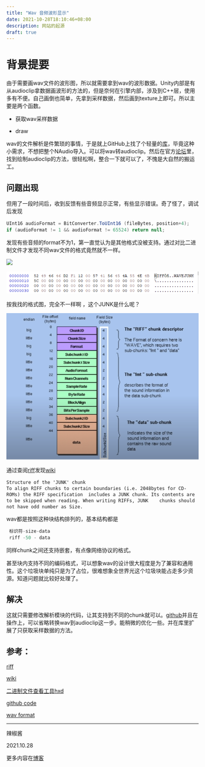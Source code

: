 ```yaml
---
title: "Wav 音频波形显示"
date: 2021-10-28T18:10:46+08:00
description: 网站的起源
draft: true
---
```

# 背景提要

由于需要画wav文件的波形图，所以就需要拿到wav的波形数据。Unity内部是有从audioclip拿数据画波形的方法的，但是奈何在引擎内部，涉及到C++层，使用多有不便。自己画倒也简单，先拿到采样数据，然后画到texture上即可。所以主要是两个函数。

+ 获取wav采样数据

+ draw

wav的文件解析是件繁琐的事情，于是就上GitHub上找了个轻量的[库](https://github.com/deadlyfingers/UnityWav)，毕竟这种小需求，不想把整个NAudio导入。可以将wav转audioclip。然后在官方[论坛](https://forum.unity.com/threads/how-to-create-waveform-texture-from-audioclip.631480/)里，找到绘制audioclip的方法，很轻松啊，整合一下就可以了，不愧是大自然的搬运工。

## 问题出现

但用了一段时间后，收到反馈有些音频显示正常，有些显示错误。奇了怪了，调试后发现

```c#
UInt16 audioFormat = BitConverter.ToUInt16 (fileBytes, position+4);
if (audioFormat != 1 && audioFormat != 65524) return null;
```

发现有些音频的format不为1，第一直觉认为是其他格式没被支持。通过对比二进制文件才发现不同wav文件的格式竟然就不一样。

![](E:\MProject\Blog\content\post\wav音频波形显示\Snipaste_2021-10-28_18-11-55.png)



![](Snipaste_2021-10-28_18-11-43.png)

按我找的格式图，完全不一样啊 ，这个JUNK是什么呢？

![](clipboard.png)



通过查阅[riff](https://www.daubnet.com/en/file-format-riff)发现[wiki](https://zh.wikipedia.org/wiki/%E8%B3%87%E6%BA%90%E4%BA%A4%E6%8F%9B%E6%AA%94%E6%A1%88%E6%A0%BC%E5%BC%8F)

	Structure of the 'JUNK' chunk
	To align RIFF chunks to certain boundaries (i.e. 2048bytes for CD-ROMs) the RIFF specification 	includes a JUNK chunk. Its contents are to be skipped when reading. When writing RIFFs, JUNK 	chunks should not have odd number as Size.

wav都是按照这种块结构排列的，基本结构都是

```c#
 标识符-size-data
 riff -50 - data
```

同样chunk之间还支持嵌套，有点像网络协议的格式。

甚至块内支持不同的编码格式，可以想象wav的设计很大程度是为了兼容和通用性。这个垃圾块单纯只是为了占位，很难想象全世界光这个垃圾块能占走多少资源。知道问题就比较好处理了。

## 解决

这就只需要修改解析模块的代码，让其支持到不同的chunk就可以。[github](https://github.com/SuperSuperPepper/UnityWav)并且在操作上，可以省略转换wav到audioclip这一步。能稍微的优化一些。并在库里扩展了只获取采样数据的方法。



## 参考：

[riff](https://www.daubnet.com/en/file-format-riff)

[wiki](https://zh.wikipedia.org/wiki/%E8%B3%87%E6%BA%90%E4%BA%A4%E6%8F%9B%E6%AA%94%E6%A1%88%E6%A0%BC%E5%BC%8F)

[二进制文件查看工具hxd](https://mh-nexus.de/en/)

[github code](https://github.com/SuperSuperPepper/UnityWav)

[wav format](https://tech.ebu.ch/docs/tech/tech3306v1_0.pdf)

---
辣椒酱

2021.10.28

更多内容在[博客](http://www.lajiaoyuzhou.com/)

